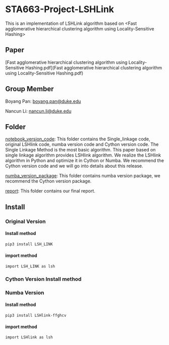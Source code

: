 # STA663-Project-LSHLink
This is an implementation of LSHLink algorithm based on &lt;Fast agglomerative hierarchical clustering algorithm using Locality-Sensitive Hashing>



## Paper

 [Fast agglomerative hierarchical clustering algorithm using Locality-Sensitive Hashing.pdf](Fast agglomerative hierarchical clustering algorithm using Locality-Sensitive Hashing.pdf) 



## Group Member

Boyang Pan: <boyang.pan@duke.edu>

Nancun Li: nancun.li@duke.edu 



## Folder 

[notebook_version_code](https://github.com/Brian1357/STA663-Project-LSHLink/tree/master/notebook_version_code): This folder contains the Single_linkage code, original LSHlink code, numba version code and Cython version code. The Single Linkage Method is the most basic algorithm. This paper based on single linkage algorithm provides LSHlink algorithm. We realize the LSHlink algorithm in Python and optimize it in Cython or Numba.
We recommend the Cython version code and we will go into details about this release.

[numba_version_package](https://github.com/Brian1357/STA663-Project-LSHLink/tree/master/numba_version_package): This folder contains numba version package, we recommend the Cython version package.

[report](https://github.com/Brian1357/STA663-Project-LSHLink/tree/master/report): This folder contains our final report.



## Install

### Original Version

#### Install method

```python
pip3 install LSH_LINK
```

#### import method

```
import LSH_LINK as lsh
```



### Cython Version Install method



### Numba Version 

#### Install method

```
pip3 install LSHlink-ffghcv
```

#### import method

```
import LSHlink as lsh
```


